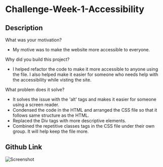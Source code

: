 # Challenge-Week-1-Accessibility

## Description

What was your motivation?
- My motive was to make the website more accessible to everyone.

Why did you build this project?
- I helped refactor the code to make it more accessible to anyone using the file. I also helped make it easier for someone who needs help with the accessibility while visting the site. 

What problem does it solve?
- It solves the issue with the 'alt' tags and makes it easier for someone using a screen reader. 
- Condensed the code in the HTML and arranged the CSS file so that it follows same structure as the HTML.
- Replaced the Div tags with more descriptive elements.
- Combined the repetitive classes tags in the CSS file under their own group. It will help keep the file more.

## Github Link
 

![Screenshot](https://github.com/AustinS86/Challenge-Week-1-Accessibility/blob/main/assets/images/HoriseonScreenshot.png)







